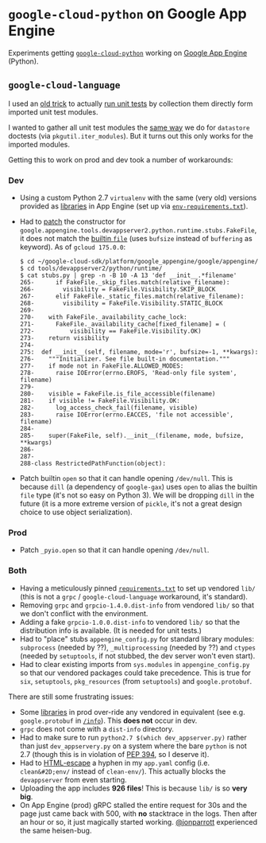 # `google-cloud-python` on Google App Engine

Experiments getting [`google-cloud-python`][1] working on
[Google App Engine][2] (Python).

## `google-cloud-language`

I used an [old trick][3] to actually [run unit tests][5] by
collection them directly form imported unit test modules.

I wanted to gather all unit test modules the [same way][4]
we do for `datastore` doctests (via `pkgutil.iter_modules`).
But it turns out this only works for the imported modules.

Getting this to work on prod and dev took a number of workarounds:

### Dev

-   Using a custom Python 2.7 `virtualenv` with the same (very old)
    versions provided as [libraries][6] in App Engine (set up via
    [`env-requirements.txt`][7]).
-   Had to [patch][12] the constructor for
    `google.appengine.tools.devappserver2.python.runtime.stubs.FakeFile`,
    it does not match the [builtin `file`][13] (uses `bufsize` instead
    of `buffering` as keyword). As of `gcloud 175.0.0`:

    ```
    $ cd ~/google-cloud-sdk/platform/google_appengine/google/appengine/
    $ cd tools/devappserver2/python/runtime/
    $ cat stubs.py | grep -n -B 10 -A 13 'def __init__.*filename'
    265-      if FakeFile._skip_files.match(relative_filename):
    266-        visibility = FakeFile.Visibility.SKIP_BLOCK
    267-      elif FakeFile._static_files.match(relative_filename):
    268-        visibility = FakeFile.Visibility.STATIC_BLOCK
    269-
    270-    with FakeFile._availability_cache_lock:
    271-      FakeFile._availability_cache[fixed_filename] = (
    272-          visibility == FakeFile.Visibility.OK)
    273-    return visibility
    274-
    275:  def __init__(self, filename, mode='r', bufsize=-1, **kwargs):
    276-    """Initializer. See file built-in documentation."""
    277-    if mode not in FakeFile.ALLOWED_MODES:
    278-      raise IOError(errno.EROFS, 'Read-only file system', filename)
    279-
    280-    visible = FakeFile.is_file_accessible(filename)
    281-    if visible != FakeFile.Visibility.OK:
    282-      log_access_check_fail(filename, visible)
    283-      raise IOError(errno.EACCES, 'file not accessible', filename)
    284-
    285-    super(FakeFile, self).__init__(filename, mode, bufsize, **kwargs)
    286-
    287-
    288-class RestrictedPathFunction(object):
    ```
-   Patch builtin `open` so that it can handle opening `/dev/null`. This
    is because `dill` (a dependency of `google-gax`) uses `open` to
    alias the builtin `file` type (it's not so easy on Python 3).
    We will be dropping `dill` in the future (it is a more extreme
    version of `pickle`, it's not a great design choice to use object
    serialization).

### Prod

- Patch `_pyio.open` so that it can handle opening `/dev/null`.

### Both

- Having a meticulously pinned [`requirements.txt`][8] to set up vendored
  `lib/` (this is not a `grpc` / `google-cloud-language` workaround, it's
  standard).
- Removing `grpc` and `grpcio-1.4.0.dist-info` from vendored `lib/`
  so that we don't conflict with the environment.
- Adding a fake `grpcio-1.0.0.dist-info` to vendored `lib/` so that the
  distribution info is available. (It is needed for unit tests.)
- Had to "place" stubs `appengine_config.py` for standard library modules:
  `subprocess` (needed by ??), `_multiprocessing` (needed by ??) and
  `ctypes` (needed by `setuptools`, if not stubbed, the dev server won't
  even start).
- Had to clear existing imports from `sys.modules` in `appengine_config.py`
  so that our vendored packages could take precedence. This is true for
  `six`, `setuptools`, `pkg_resources` (from `setuptools`) and
  `google.protobuf`.

There are still some frustrating issues:

- Some [libraries][6] in prod over-ride any vendored in equivalent (see e.g.
  `google.protobuf` in [`/info`][9]). This **does not** occur in dev.
- `grpc` does not come with a `dist-info` directory.
- Had to make sure to run `python2.7 $(which dev_appserver.py)` rather than
  just `dev_appservery.py` on a system where the bare `python` is not 2.7
  (though this is in violation of [PEP 394][10], so I deserve it).
- Had to [HTML-escape][11] a hyphen in my `app.yaml` config (i.e.
  `clean&#2D;env/` instead of `clean-env/`). This actually blocks the
  `devappserver` from even starting.
- Uploading the app includes **926 files**! This is because `lib/` is
  so **very big**.
- On App Engine (prod) gRPC stalled the entire request for 30s and
  the page just came back with 500, with **no** stacktrace in the
  logs. Then after an hour or so, it just magically started working.
  [@jonparrott][14] experienced the same heisen-bug.

[1]: https://github.com/GoogleCloudPlatform/google-cloud-python
[2]: https://cloud.google.com/appengine/docs/python/
[3]: https://github.com/GoogleCloudPlatform/google-cloud-python/blob/8b9dda27d9da51276ccf7ffaad82e165d5a16450/system_tests/run_system_test.py#L78
[4]: https://github.com/GoogleCloudPlatform/google-cloud-python/blob/ce7afe633a32b0fbd021bc50db022d508acc851b/datastore/tests/doctests.py#L48
[5]: https://precise-truck-742.appspot.com/unit-tests
[6]: https://cloud.google.com/appengine/docs/standard/python/tools/built-in-libraries-27
[7]: https://github.com/dhermes/google-cloud-python-on-gae/blob/master/language-app/env-requirements.txt
[8]: https://github.com/dhermes/google-cloud-python-on-gae/blob/master/language-app/requirements.txt
[9]: https://precise-truck-742.appspot.com/info
[10]: https://www.python.org/dev/peps/pep-0394/
[11]: https://github.com/dhermes/google-cloud-python-on-gae/issues/1
[12]: https://github.com/dhermes/google-cloud-python-on-gae/blob/a7b450a3428087e96db45885eaff08f7f2963f60/language-app/appengine_config.py#L128-L145
[13]: https://docs.python.org/2/library/functions.html#file
[14]: https://github.com/jonparrott
